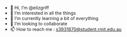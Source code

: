 - 👋 Hi, I’m @elizgriff
- 👀 I’m interested in all the things
- 🌱 I’m currently learning a bit of everything
- 💞️ I’m looking to collaborate
- 📫 How to reach me : s3931870@student.rmit.edu.au

<!---
elizgriff/elizgriff is a ✨ special ✨ repository because its `README.md` (this file) appears on your GitHub profile.
You can click the Preview link to take a look at your changes.
--->

